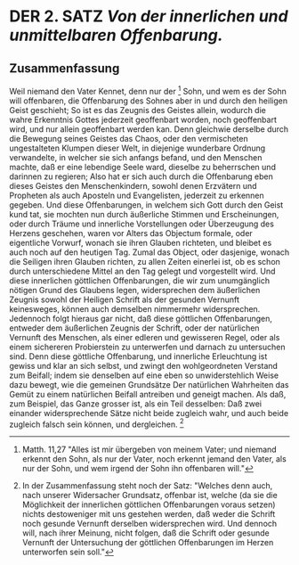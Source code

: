 <!-- Seite 45 , content-0062.xml -->
DER 2. SATZ *Von der innerlichen und unmittelbaren Offenbarung.*
================================================================

Zusammenfassung
---------------

Weil niemand den Vater Kennet, denn nur der [^a_pre_02-satz_01] 
Sohn, und wem es der Sohn will offenbaren, 
die Offenbarung des Sohnes aber in und 
durch den heiligen Geist geschieht; So ist es das 
Zeugnis des Geistes allein, wodurch die wahre Erkenntnis
Gottes jederzeit geoffenbart worden, noch 
geoffenbart wird, und nur allein geoffenbart werden
kan. Denn gleichwie derselbe durch die Bewegung
seines Geistes das Chaos, oder den vermischeten 
ungestalteten Klumpen dieser Welt, in diejenige
wunderbare Ordnung verwandelte, in welcher sie 
sich anfangs befand, und den Menschen machte, 
daß er eine lebendige Seele ward, dieselbe zu beherrschen
und darinnen zu regieren; Also hat er sich 
auch durch die Offenbarung eben dieses Geistes den 
Menschenkindern, sowohl denen Erzvätern und 
Propheten als auch Aposteln und Evangelisten, jederzeit 
zu erkennen gegeben. Und diese Offenbarungen, 
in welchem sich Gott durch den Geist kund tat,<!-- seite 26 -->
sie mochten nun durch äußerliche Stimmen 
und Erscheinungen, oder durch Träume und innerliche 
Vorstellungen oder Überzeugung des Herzens 
geschehen, waren vor Alters das Objectum formale, 
oder eigentliche Vorwurf, wonach sie ihren 
Glauben richteten, und bleibet es auch noch auf 
den heutigen Tag. Zumal das Object, oder 
dasjenige, wonach die Seiligen ihren Glauben
richten, zu allen Zeiten einerlei ist, ob
es schon durch unterschiedene Mittel an den Tag 
gelegt und vorgestellt wird. Und diese innerlichen 
göttlichen Offenbarungen, die wir zum unumgänglich<!-- Seite 46 -->
nötigen Grund des Glaubens legen, widersprechen 
dem äußerlichen Zeugnis sowohl der Heiligen
Schrift als der gesunden Vernunft keinesweges,
können auch demselben nimmermehr widersprechen. 
Jedennoch folgt hieraus gar nicht, daß diese göttlichen 
Offenbarungen, entweder dem äußerlichen
Zeugnis der Schrift, oder der natürlichen Vernunft 
des Menschen, als einer edleren und gewisseren 
Regel, oder als einem sichereren Probierstein zu unterwerfen 
und darnach zu untersuchen sind. Denn 
diese göttliche Offenbarung, und innerliche Erleuchtung 
ist gewiss und klar an sich selbst, und zwingt
den wohlgeordneten Verstand zum Beifall; indem 
sie denselben auf eine eben so unwiderstehlich Weise
dazu bewegt, wie die gemeinen Grundsätze 
Der natürlichen Wahrheiten das Gemüt zu einem 
natürlichen Beifall antreiben und geneigt machen. 
Als daß, zum Beispiel, das Ganze grosser ist, als 
ein Teil desselben: Daß zwei einander widersprechende 
Sätze nicht beide zugleich wahr, 
und auch beide zugleich falsch sein können, und 
dergleichen. [^a_pre_02-satz_02]


<!-- Fußnoten -->

[^a_pre_02-satz_01]: Matth. 11,27 "Alles ist mir übergeben von meinem Vater; 
und niemand erkennt den Sohn, als nur der Vater, noch erkennt jemand den 
Vater, als nur der Sohn, und wem irgend der Sohn ihn offenbaren will."

[^a_pre_02-satz_02]: In der Zusammenfassung steht noch der Satz: 
"Welches denn auch, nach unserer Widersacher Grundsatz,
offenbar ist, welche (da sie die Möglichkeit 
der innerlichen göttlichen Offenbarungen voraus 
setzen) nichts destoweniger mit uns gestehen werden, 
daß weder die Schrift noch gesunde Vernunft 
derselben widersprechen wird. Und dennoch 
will, nach ihrer Meinung, nicht folgen, daß die
Schrift oder gesunde Vernunft der Untersuchung 
der göttlichen Offenbarungen im Herzen unterworfen 
sein soll."